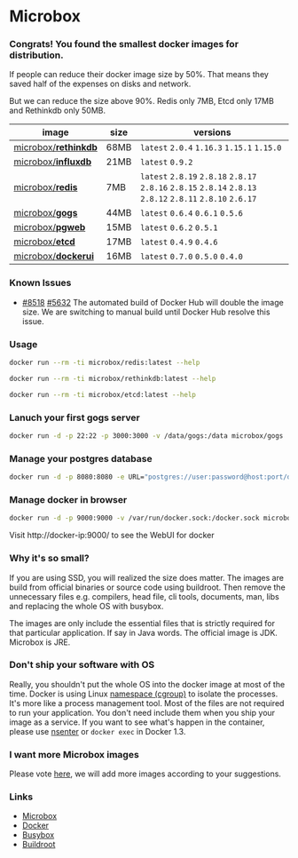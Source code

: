 # **Microbox**

### Congrats! You found the smallest docker images for distribution.

If people can reduce their docker image size by 50%. That means they saved half of the expenses on disks and network.

But we can reduce the size above 90%. Redis only 7MB, Etcd only 17MB and Rethinkdb only 50MB.

|image|size|versions|
|-----|--------|-----|
|[microbox/**rethinkdb**](https://registry.hub.docker.com/u/microbox/rethinkdb/)|68MB |`latest` `2.0.4` `1.16.3` `1.15.1` `1.15.0`| 
|[microbox/**influxdb**](https://registry.hub.docker.com/u/microbox/influxdb/)|21MB |`latest` `0.9.2`| 
|[microbox/**redis**](https://registry.hub.docker.com/u/microbox/redis/)|7MB | `latest` `2.8.19` `2.8.18` `2.8.17` `2.8.16` `2.8.15` `2.8.14` `2.8.13` `2.8.12` `2.8.11` `2.8.10` `2.6.17`| 
|[microbox/**gogs**](https://registry.hub.docker.com/u/microbox/gogs/)|44MB |`latest` `0.6.4` `0.6.1` `0.5.6`| 
|[microbox/**pgweb**](https://registry.hub.docker.com/u/microbox/pgweb/)|15MB |`latest` `0.6.2` `0.5.1`| 
|[microbox/**etcd**](https://registry.hub.docker.com/u/microbox/etcd/)|17MB |`latest` `0.4.9` `0.4.6`| 
|[microbox/**dockerui**](https://registry.hub.docker.com/u/microbox/dockerui/)|16MB |`latest` `0.7.0` `0.5.0` `0.4.0`| 

### Known Issues

- [#8518](https://github.com/docker/docker/issues/8518) [#5632](https://github.com/docker/docker/issues/5632) The automated build of Docker Hub will double the image size.
We are switching to manual build until Docker Hub resolve this issue.


### Usage

```bash
docker run --rm -ti microbox/redis:latest --help
```

```bash
docker run --rm -ti microbox/rethinkdb:latest --help
```

```bash
docker run --rm -ti microbox/etcd:latest --help
```

### Lanuch your first gogs server

```bash
docker run -d -p 22:22 -p 3000:3000 -v /data/gogs:/data microbox/gogs
```

### Manage your postgres database

```bash
docker run -d -p 8080:8080 -e URL="postgres://user:password@host:port/database?sslmode=[mode]" microbox/pgweb
```

### Manage docker in browser

```bash
docker run -d -p 9000:9000 -v /var/run/docker.sock:/docker.sock microbox/dockerui
```

Visit http://docker-ip:9000/ to see the WebUI for docker

### Why it's so small?
If you are using SSD, you will realized the size does matter. The images are build from official binaries or source code using buildroot. Then remove the unnecessary files e.g. compilers, head file, cli tools, documents, man, libs and replacing the whole OS with busybox.

The images are only include the essential files that is strictly required for that particular application. If say in Java words. The official image is JDK. Microbox is JRE.


### Don't ship your software with OS
Really, you shouldn't put the whole OS into the docker image at most of the time. Docker is using Linux [namespace (cgroup)](http://en.wikipedia.org/wiki/Cgroups) to isolate the processes. It's more like a process management tool. Most of the files are not required to run your application. You don't need include them when you ship your image as a service. If you want to see what's happen in the container, please use [nsenter](https://github.com/jpetazzo/nsenter) or `docker exec` in Docker 1.3.


### I want more **Microbox** images
Please vote [here](https://github.com/microbox/microbox.github.io/issues), we will add more images according to your suggestions.


### Links

- [Microbox](http://microbox.io/)
- [Docker](http://docker.io)
- [Busybox](http://busybox.net)
- [Buildroot](http://buildroot.uclibc.org)


